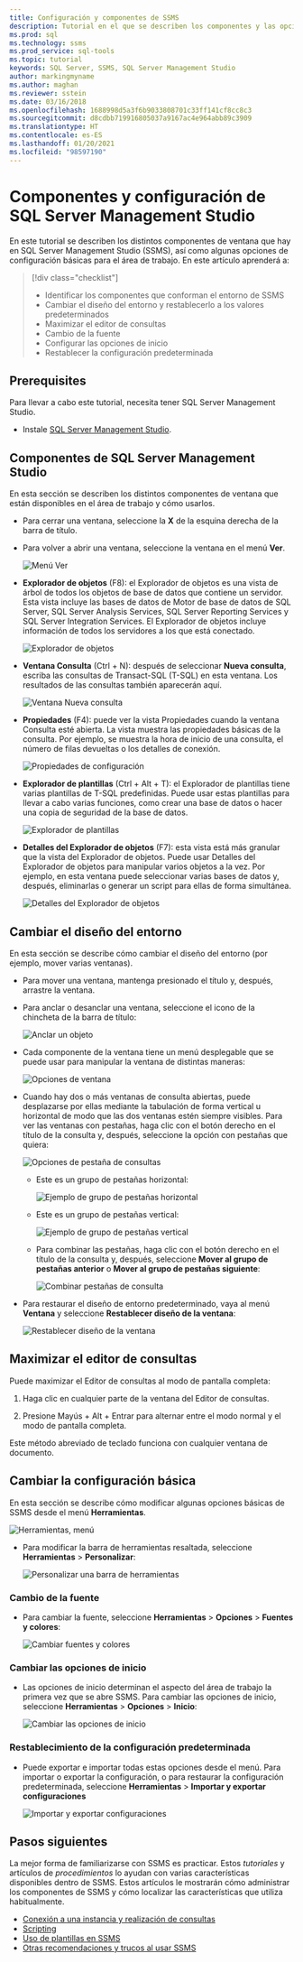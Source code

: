 ```yaml
---
title: Configuración y componentes de SSMS
description: Tutorial en el que se describen los componentes y las opciones de configuración básicas para su entorno de SQL Server Management Studio.
ms.prod: sql
ms.technology: ssms
ms.prod_service: sql-tools
ms.topic: tutorial
keywords: SQL Server, SSMS, SQL Server Management Studio
author: markingmyname
ms.author: maghan
ms.reviewer: sstein
ms.date: 03/16/2018
ms.openlocfilehash: 1688998d5a3f6b9033808701c33ff141cf8cc8c3
ms.sourcegitcommit: d8cdbb719916805037a9167ac4e964abb89c3909
ms.translationtype: HT
ms.contentlocale: es-ES
ms.lasthandoff: 01/20/2021
ms.locfileid: "98597190"
---
```

# <a name="sql-server-management-studio-components-and-configuration"></a>Componentes y configuración de SQL Server Management Studio

En este tutorial se describen los distintos componentes de ventana que hay en SQL Server Management Studio (SSMS), así como algunas opciones de configuración básicas para el área de trabajo. En este artículo aprenderá a: 

> [!div class="checklist"]
> * Identificar los componentes que conforman el entorno de SSMS
> * Cambiar el diseño del entorno y restablecerlo a los valores predeterminados
> * Maximizar el editor de consultas
> * Cambio de la fuente
> * Configurar las opciones de inicio
> * Restablecer la configuración predeterminada

## <a name="prerequisites"></a>Prerequisites

Para llevar a cabo este tutorial, necesita tener SQL Server Management Studio.  

* Instale [SQL Server Management Studio](../download-sql-server-management-studio-ssms.md).

## <a name="sql-server-management-studio-components"></a>Componentes de SQL Server Management Studio

En esta sección se describen los distintos componentes de ventana que están disponibles en el área de trabajo y cómo usarlos.

* Para cerrar una ventana, seleccione la **X** de la esquina derecha de la barra de título.
* Para volver a abrir una ventana, seleccione la ventana en el menú **Ver**.

    ![Menú Ver](media/ssms-configuration/viewmenu.png)

* **Explorador de objetos** (F8): el Explorador de objetos es una vista de árbol de todos los objetos de base de datos que contiene un servidor. Esta vista incluye las bases de datos de Motor de base de datos de SQL Server, SQL Server Analysis Services, SQL Server Reporting Services y SQL Server Integration Services. El Explorador de objetos incluye información de todos los servidores a los que está conectado. 

    ![Explorador de objetos](media/ssms-configuration/objectexplorer.png)
* **Ventana Consulta** (Ctrl + N): después de seleccionar **Nueva consulta**, escriba las consultas de Transact-SQL (T-SQL) en esta ventana. Los resultados de las consultas también aparecerán aquí.

    ![Ventana Nueva consulta](media/ssms-configuration/newquery.png)

* **Propiedades** (F4): puede ver la vista Propiedades cuando la ventana Consulta esté abierta. La vista muestra las propiedades básicas de la consulta. Por ejemplo, se muestra la hora de inicio de una consulta, el número de filas devueltas o los detalles de conexión.  

    ![Propiedades de configuración](media/ssms-configuration/properties.png)

* **Explorador de plantillas** (Ctrl + Alt + T): el Explorador de plantillas tiene varias plantillas de T-SQL predefinidas. Puede usar estas plantillas para llevar a cabo varias funciones, como crear una base de datos o hacer una copia de seguridad de la base de datos. 

    ![Explorador de plantillas](media/ssms-configuration/templates.png)

* **Detalles del Explorador de objetos** (F7): esta vista está más granular que la vista del Explorador de objetos. Puede usar Detalles del Explorador de objetos para manipular varios objetos a la vez. Por ejemplo, en esta ventana puede seleccionar varias bases de datos y, después, eliminarlas o generar un script para ellas de forma simultánea. 

    ![Detalles del Explorador de objetos](media/ssms-configuration/objectexplorerdetails.PNG) 

## <a name="change-the-environment-layout"></a>Cambiar el diseño del entorno 

En esta sección se describe cómo cambiar el diseño del entorno (por ejemplo, mover varias ventanas). 

* Para mover una ventana, mantenga presionado el título y, después, arrastre la ventana. 
* Para anclar o desanclar una ventana, seleccione el icono de la chincheta de la barra de título:

    ![Anclar un objeto](media/ssms-configuration/pushpin.png)

* Cada componente de la ventana tiene un menú desplegable que se puede usar para manipular la ventana de distintas maneras: 

    ![Opciones de ventana](media/ssms-configuration/windowoptions.png)

* Cuando hay dos o más ventanas de consulta abiertas, puede desplazarse por ellas mediante la tabulación de forma vertical u horizontal de modo que las dos ventanas estén siempre visibles. Para ver las ventanas con pestañas, haga clic con el botón derecho en el título de la consulta y, después, seleccione la opción con pestañas que quiera:

    ![Opciones de pestaña de consultas](media/ssms-configuration/querytabbedoptions.png)

    * Este es un grupo de pestañas horizontal:

      ![Ejemplo de grupo de pestañas horizontal](media/ssms-configuration/horizontaltab.png)

    * Este es un grupo de pestañas vertical:

      ![Ejemplo de grupo de pestañas vertical](media/ssms-configuration/verticaltabgroup.png)

    * Para combinar las pestañas, haga clic con el botón derecho en el título de la consulta y, después, seleccione **Mover al grupo de pestañas anterior** o **Mover al grupo de pestañas siguiente**:

      ![Combinar pestañas de consulta](media/ssms-configuration/mergetabgroups.png)

* Para restaurar el diseño de entorno predeterminado, vaya al menú **Ventana** y seleccione **Restablecer diseño de la ventana**:

    ![Restablecer diseño de la ventana](media/ssms-configuration/resetwindowlayout.png)

## <a name="maximize-query-editor"></a>Maximizar el editor de consultas

Puede maximizar el Editor de consultas al modo de pantalla completa:

1. Haga clic en cualquier parte de la ventana del Editor de consultas.

2. Presione Mayús + Alt + Entrar para alternar entre el modo normal y el modo de pantalla completa. 

Este método abreviado de teclado funciona con cualquier ventana de documento. 

## <a name="change-basic-settings"></a>Cambiar la configuración básica

En esta sección se describe cómo modificar algunas opciones básicas de SSMS desde el menú **Herramientas**.

  ![Herramientas, menú](media/ssms-configuration/tools.png)

* Para modificar la barra de herramientas resaltada, seleccione **Herramientas** > **Personalizar**:

    ![Personalizar una barra de herramientas](media/ssms-configuration/toolbar.png)

### <a name="change-the-font"></a>Cambio de la fuente

* Para cambiar la fuente, seleccione **Herramientas** > **Opciones** > **Fuentes y colores**:

     ![Cambiar fuentes y colores](media/ssms-configuration/fontsandcolors.png)

### <a name="change-startup-options"></a>Cambiar las opciones de inicio

* Las opciones de inicio determinan el aspecto del área de trabajo la primera vez que se abre SSMS. Para cambiar las opciones de inicio, seleccione **Herramientas** > **Opciones** > **Inicio**:

    ![Cambiar las opciones de inicio](media/ssms-configuration/startup.png)

### <a name="reset-settings-to-the-default"></a>Restablecimiento de la configuración predeterminada

* Puede exportar e importar todas estas opciones desde el menú. Para importar o exportar la configuración, o para restaurar la configuración predeterminada, seleccione **Herramientas** > **Importar y exportar configuraciones** 

    ![Importar y exportar configuraciones](media/ssms-configuration/settings.png)

## <a name="next-steps"></a>Pasos siguientes

La mejor forma de familiarizarse con SSMS es practicar. Estos *tutoriales* y artículos de *procedimientos* lo ayudan con varias características disponibles dentro de SSMS.  Estos artículos le mostrarán cómo administrar los componentes de SSMS y cómo localizar las características que utiliza habitualmente.

* [Conexión a una instancia y realización de consultas](../quickstarts/ssms-connect-query-sql-server.md)
* [Scripting](scripting-ssms.md)
* [Uso de plantillas en SSMS](../template/templates-ssms.md)
* [Otras recomendaciones y trucos al usar SSMS](ssms-tricks.md)